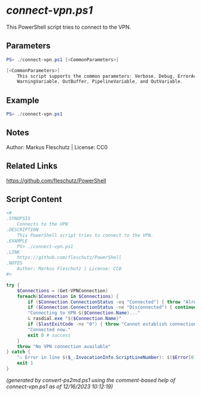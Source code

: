 *connect-vpn.ps1*
================

This PowerShell script tries to connect to the VPN.

Parameters
----------
```powershell
PS> ./connect-vpn.ps1 [<CommonParameters>]

[<CommonParameters>]
    This script supports the common parameters: Verbose, Debug, ErrorAction, ErrorVariable, WarningAction, 
    WarningVariable, OutBuffer, PipelineVariable, and OutVariable.
```

Example
-------
```powershell
PS> ./connect-vpn.ps1

```

Notes
-----
Author: Markus Fleschutz | License: CC0

Related Links
-------------
https://github.com/fleschutz/PowerShell

Script Content
--------------
```powershell
<#
.SYNOPSIS
	Connects to the VPN
.DESCRIPTION
	This PowerShell script tries to connect to the VPN.
.EXAMPLE
	PS> ./connect-vpn.ps1
.LINK
	https://github.com/fleschutz/PowerShell
.NOTES
	Author: Markus Fleschutz | License: CC0
#>

try {
	$Connections = (Get-VPNConnection)
	foreach($Connection in $Connections) {
		if ($Connection.ConnectionStatus -eq "Connected") { throw "Already connected to VPN $($Connection.Name)" }
		if ($Connection.ConnectionStatus -ne "Disconnected") { continue }
		"Connecting to VPN $($Connection.Name)..."
		& rasdial.exe "$($Connection.Name)"
		if ($lastExitCode -ne "0") { throw "Cannot establish connection" }
		"Connected now."
		exit 0 # success 
	}
	throw "No VPN connection available"
} catch {
	"⚠️ Error in line $($_.InvocationInfo.ScriptLineNumber): $($Error[0])"
	exit 1
}
```

*(generated by convert-ps2md.ps1 using the comment-based help of connect-vpn.ps1 as of 12/16/2023 10:12:19)*
